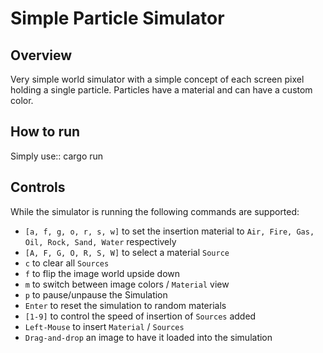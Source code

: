 Simple Particle Simulator
=========================

Overview
--------
Very simple world simulator with a simple concept of each screen pixel holding a single
particle. Particles have a material and can have a custom color.

How to run
----------

Simply use::
  cargo run

Controls
--------

While the simulator is running the following commands are supported:

 - `[a, f, g, o, r, s, w]` to set the insertion material to `Air, Fire, Gas, Oil, Rock, Sand, Water` respectively
 - `[A, F, G, O, R, S, W]` to select a material `Source`
 - `c` to clear all `Sources`
 - `f` to flip the image world upside down
 - `m` to switch between image colors / `Material` view
 - `p` to pause/unpause the Simulation
 - `Enter` to reset the simulation to random materials
 - `[1-9]` to control the speed of insertion of `Sources` added
 - `Left-Mouse` to insert `Material` / `Sources`
 - `Drag-and-drop` an image to have it loaded into the simulation
